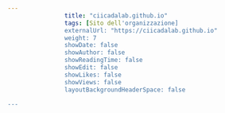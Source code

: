 ---
                title: "ciicadalab.github.io"
                tags: [Sito dell'organizzazione]
                externalUrl: "https://ciicadalab.github.io"
                weight: 7
                showDate: false
                showAuthor: false
                showReadingTime: false
                showEdit: false
                showLikes: false
                showViews: false
                layoutBackgroundHeaderSpace: false
                ---

